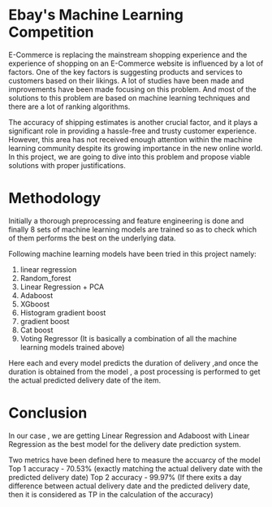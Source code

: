 # Ebay's Machine Learning Competition

E-Commerce is replacing the mainstream shopping experience and the experience of shopping on an E-Commerce website is influenced by a lot of factors. One of the key factors is suggesting products and services to customers based on their likings. A lot of studies have been made and improvements have been made focusing on this problem. And most of the solutions to this problem are based on machine learning techniques and there are a lot of ranking algorithms.  

The accuracy of shipping estimates is another crucial factor, and it plays a significant role in providing a hassle-free and trusty customer experience. However, this area has not received enough attention within the machine learning community despite its growing importance in the new online world. In this project, we are going to dive into this problem and propose viable solutions with proper justifications. 

# Methodology

Initially a thorough preprocessing and feature engineering is done and finally 8 sets of machine learning models are trained so as to check which of them performs the best on the underlying data.

Following machine learning models have been tried in this project namely:
1) linear regression 
2) Random_forest
3) Linear Regression + PCA
4) Adaboost
5) XGboost
6) Histogram gradient boost
7) gradient boost
8) Cat boost
9) Voting Regressor (It is basically a combination of all the machine learning models trained above)

Here each and every model predicts the duration of delivery ,and once the duration is obtained from the model , a post processing is performed to get the actual predicted delivery date of the item.

# Conclusion

In our case , we are getting Linear Regression and Adaboost with Linear Regression as the best model for the delivery date prediction system.

Two metrics have been defined here to measure the accuarcy of the model
Top 1 accuracy - 70.53% (exactly matching the actual delivery date with the predicted delivery date)
Top 2 accuracy - 99.97% (If there exits a day difference between actual delivery date and the predicted delivery date, then it is considered as TP in the calculation of the accuracy)


